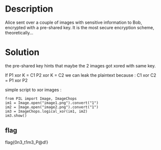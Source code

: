 # Description
Alice sent over a couple of images with sensitive information to Bob, encrypted with a pre-shared key. It is the most secure encryption scheme, theoretically...

# Solution

the pre-shared key hints that maybe the 2 images got xored with same key.

If P1 xor K = C1
	P2 xor K = C2
we can leak the plaintext because :
C1 xor C2 = P1 xor P2

simple script to xor images :
```
from PIL import Image, ImageChops
im1 = Image.open("image1.png").convert("1")
im2 = Image.open("image2.png").convert("1")
im3 = ImageChops.logical_xor(im1, im2)
im3.show()
```

## flag
flag{0n3_t1m3_P@d!}
